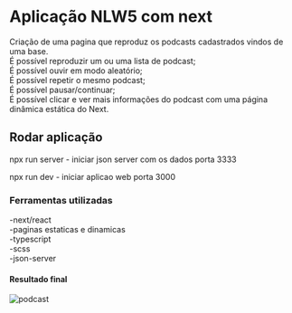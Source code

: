 # Aplicação NLW5 com next

Criação de uma pagina que reproduz os podcasts cadastrados vindos de uma base.<br/>
É possível reproduzir um ou uma lista de podcast;<br/>
É possível ouvir em modo aleatório;<br/>
É possível repetir o mesmo podcast;<br/>
É possível pausar/continuar;<br/>
É possível clicar e ver mais informações do podcast com uma página dinâmica estática do Next.

## Rodar aplicação

npx run server - iniciar json server com os dados porta 3333

npx run dev - iniciar aplicao web porta 3000

### Ferramentas utilizadas

-next/react<br/>
-paginas estaticas e dinamicas<br/>
-typescript<br/>
-scss<br/>
-json-server<br/>

#### Resultado final

![podcast](https://user-images.githubusercontent.com/47106171/115886285-236da480-a427-11eb-945d-a5e8a590d05b.gif)
